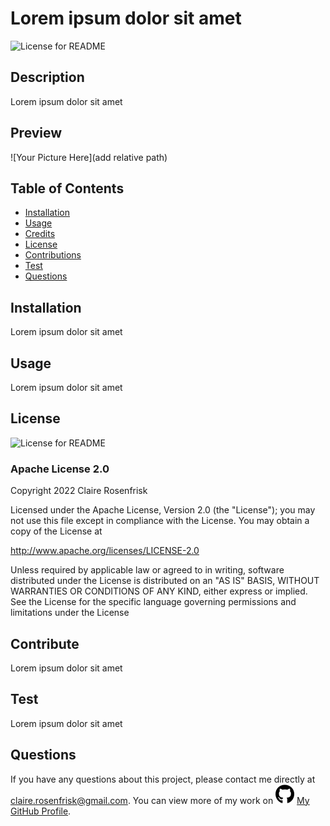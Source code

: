 
  
  # Lorem ipsum dolor sit amet
  ![License for README](https://img.shields.io/badge/license-Apache%20License%202.0-green/)

  ## Description
  Lorem ipsum dolor sit amet

  ## Preview
  ![Your Picture Here](add relative path)

  ## Table of Contents
  * [Installation](#Installation)
  * [Usage](#Usage)
  * [Credits](#Credits)
  * [License](#License)
  * [Contributions](#Contributions)
  * [Test](#Test)
  * [Questions](#Questions)
  
  ## Installation
  Lorem ipsum dolor sit amet

  ## Usage
  Lorem ipsum dolor sit amet

  ## License
  ![License for README](https://img.shields.io/badge/license-Apache%20License%202.0-green/)
  
  ### Apache License 2.0

  Copyright 2022 Claire Rosenfrisk
        
  Licensed under the Apache License, Version 2.0 (the "License"); you may not use this file except in compliance with the License. You may obtain a copy of the License at
        
  http://www.apache.org/licenses/LICENSE-2.0
             
  Unless required by applicable law or agreed to in writing, software distributed under the License is distributed on an "AS IS" BASIS, WITHOUT WARRANTIES OR CONDITIONS OF ANY KIND, either express or implied. See the License for the specific language governing permissions and limitations under the License
  

  ## Contribute
  Lorem ipsum dolor sit amet

  ## Test
  Lorem ipsum dolor sit amet

  ## Questions
  If you have any questions about this project, please contact me directly at claire.rosenfrisk@gmail.com. You can view more of my work on 
  ![GitHub](/Develop/assets/images/github-brands.svg) [My GitHub Profile](https://github.com/crosenfrisk).

